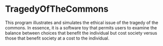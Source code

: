 # TragedyOfTheCommons

This program illustrates and simulates the ethical issue of the tragedy of the commons. In essence,
it is a software toy that permits users to examine the balance between choices that benefit the
individual but cost society versus those that benefit society at a cost to the individual. 
